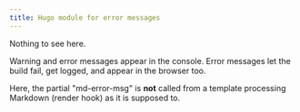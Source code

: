 ```yaml
---
title: Hugo module for error messages
---
```


Nothing to see here.

Warning and error messages appear in the console. Error messages let the build fail, get logged, and appear in the browser too.

Here, the partial "md-error-msg" is **not** called from a template processing Markdown (render hook) as it is supposed to.
